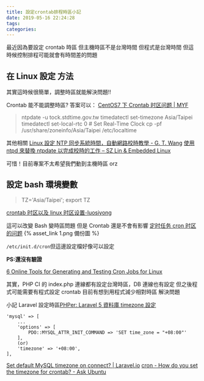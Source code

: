 ```yaml
---
title: 設定crontab排程時區小記
date: 2019-05-16 22:24:28
tags:
categories:
---
```


最近因為要設定 crontab 時區
但主機時區不是台灣時間
但程式是台灣時間
但這時候控制排程可能就會有時間差的問題

<!--more-->

## 在 Linux 設定 方法

其實這時候很簡單，調整時區就能解決問題!!

Crontab 能不能調整時區?
答案可以：
[CentOS7 下 Crontab 时区问题 | MYF](https://menyifan.com/2016/11/08/crontab_timezone/)

> ntpdate -u tock.stdtime.gov.tw
> timedatectl set-timezone Asia/Taipei
> timedatectl set-local-rtc 0 # Set Real-Time Clock
> cp -pf /usr/share/zoneinfo/Asia/Taipei /etc/localtime

其他相關
[Linux 設定 NTP 同步系統時間，自動網路校時教學 - G. T. Wang](https://blog.gtwang.org/linux/linux-ntp-installation-and-configuration-tutorial/)
[使用 ntpd 來替換 ntpdate 以完成校時的工作 – SZ Lin & Embedded Linux](https://szlin.me/2016/07/19/%E4%BD%BF%E7%94%A8-ntpd-%E4%BE%86%E6%9B%BF%E6%8F%9B-ntpdate-%E4%BB%A5%E5%AE%8C%E6%88%90%E6%A0%A1%E6%99%82%E7%9A%84%E5%B7%A5%E4%BD%9C/)

可惜！目前專案不太希望我們動到主機時區 orz

## 設定 bash 環境變數

> TZ='Asia/Taipei'; export TZ

[crontab 时区以及 linux 时区设置-luosiyong](http://luosiyong.lofter.com/post/1cc7f64b_6cc5cfc)

這可以改變 Bash 變時區問題
但是 Crontab 還是不會有影響
[定时任务 cron 时区的问题](https://busy.org/@oflyhigh/cron#comments) {% asset_link 1.png 備份圖 %}

`/etc/init.d/cron`但這邊設定檔好像可以設定

**PS:還沒有驗證**

[6 Online Tools for Generating and Testing Cron Jobs for Linux](https://www.tecmint.com/online-cron-job-generator-and-tester-for-linux/)

其實，PHP CI 的 index.php 連線都有設定台灣時區，DB 連線也有設定
但之後程式可能需要有程式設定 crontab
目前有想到用程式減少相對時區
解決問題

小記 Laravel 設定時區[PHPer: Laravel 5 資料庫 timezone 設定](http://phpwrite.blogspot.com/2015/08/laravel-5-timezone.html)

```
'mysql' => [
    ...
    'options' => [
        PDO::MYSQL_ATTR_INIT_COMMAND => 'SET time_zone = "+08:00"'
    ],
    (or)
    'timezone' => '+08:00',
],
```

[Set default MySQL timezone on connect? | Laravel.io](https://laravel.io/forum/10-16-2015-set-default-mysql-timezone-on-connect)
[cron - How do you set the timezone for crontab? - Ask Ubuntu](https://askubuntu.com/questions/54364/how-do-you-set-the-timezone-for-crontab)
